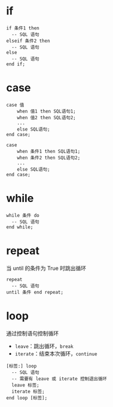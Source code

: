# if

```mysql
if 条件1 then
  -- SQL 语句
elseif 条件2 then
  -- SQL 语句
else
  -- SQL 语句
end if;
```
# case

```mysql
case 值
    when 值1 then SQL语句1;
    when 值2 then SQL语句2;
    ...
    else SQL语句;
end case;
```

```mysql
case
    when 条件1 then SQL语句1;
    when 条件2 then SQL语句2;
    ...
    else SQL语句;
end case;
```
# while

```mysql
while 条件 do
  -- SQL 语句
end while;
```
# repeat

当 until 的条件为 True 时跳出循环

```mysql
repeat
  -- SQL 语句
until 条件 end repeat;
```
# loop

通过控制语句控制循环
* `leave`：跳出循环，`break`
* `iterate`：结束本次循环，`continue`

```mysql
[标签:] loop
  -- SQL 语句
  -- 需要有 leave 或 iterate 控制退出循环
  leave 标签;
  iterate 标签;
end loop [标签];
```
